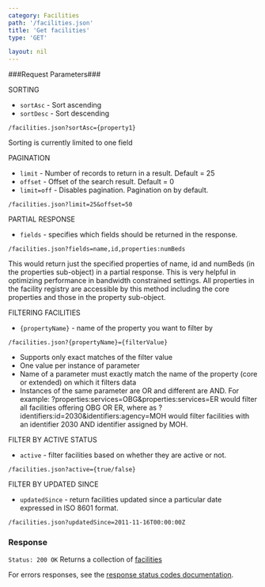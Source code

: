 ```yaml
---
category: Facilities
path: '/facilities.json'
title: 'Get facilities'
type: 'GET'

layout: nil
---
```

###Request Parameters###

SORTING

* `sortAsc` - Sort ascending
* `sortDesc` - Sort descending

`/facilities.json?sortAsc={property1}`

Sorting is currently limited to one field

PAGINATION

* `limit` - Number of records to return in a result. Default = 25
* `offset` - Offset of the search result. Default = 0
* `limit=off` - Disables pagination. Pagination on by default.

`/facilities.json?limit=25&offset=50`

PARTIAL RESPONSE

* `fields` - specifies which fields should be returned in the response.

`/facilities.json?fields=name,id,properties:numBeds`

This would return just the specified properties of name, id and numBeds (in the properties sub-object) in a partial response. This is very helpful in optimizing performance in bandwidth constrained settings. All properties in the facility registry are accessible by this method including the core properties and those in the property sub-object.

FILTERING FACILITIES

* `{propertyName}` - name of the property you want to filter by

`/facilities.json?{propertyName}={filterValue}`

* Supports only exact matches of the filter value
* One value per instance of parameter
* Name of a parameter must exactly match the name of the property (core or extended) on which it filters data
* Instances of the same parameter are OR and different are AND.
For example: ?properties:services=OBG&properties:services=ER would filter all facilities offering OBG OR ER, where as ?identifiers:id=2030&identifiers:agency=MOH would filter facilities with an identifier 2030 AND identifier assigned by MOH.

FILTER BY ACTIVE STATUS

* `active` - filter facilities based on whether they are active or not.

`/facilities.json?active={true/false}`

FILTER BY UPDATED SINCE

* `updatedSince` - return facilities updated since a particular date expressed in ISO 8601 format.

`/facilities.json?updatedSince=2011-11-16T00:00:00Z`

### Response

```Status: 200 OK```
Returns a collection of [facilities](#facility-resource)

For errors responses, see the [response status codes documentation](#http-response-codes).
